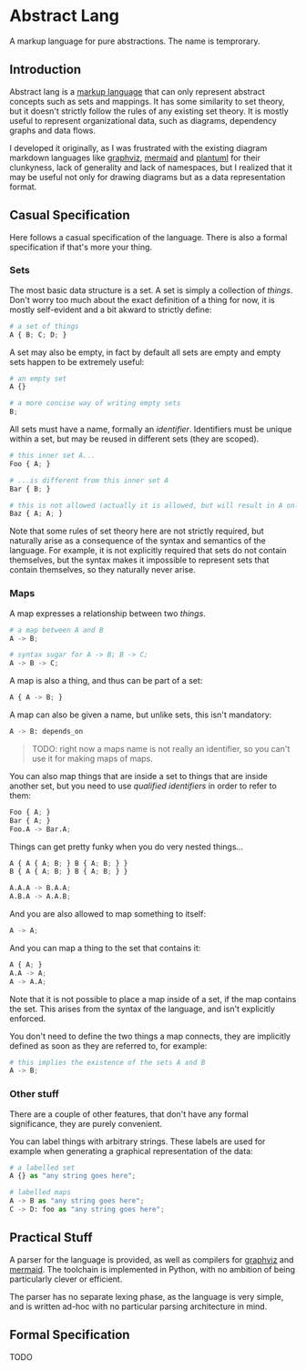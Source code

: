 # Abstract Lang
A markup language for pure abstractions. The name is temprorary.

## Introduction

Abstract lang is a [markup language]() that can only represent abstract concepts such as sets and mappings. It has some similarity to set theory, but it doesn't strictly follow the rules of any existing set theory. It is mostly useful to represent organizational data, such as diagrams, dependency graphs and data flows.

I developed it originally, as I was frustrated with the existing diagram markdown languages like [graphviz](), [mermaid]() and [plantuml]() for their clunkyness, lack of generality and lack of namespaces, but I realized that it may be useful not only for drawing diagrams but as a data representation format.

## Casual Specification

Here follows a casual specification of the language. There is also a formal specification if that's more your thing.

### Sets

The most basic data structure is a set. A set is simply a collection of *things*. Don't worry too much about the exact definition of a thing for now, it is mostly self-evident and a bit akward to strictly define:

```python
# a set of things
A { B; C; D; }
```

A set may also be empty, in fact by default all sets are empty and empty sets happen to be extremely useful:

```python
# an empty set
A {}

# a more concise way of writing empty sets
B;
```

All sets must have a name, formally an *identifier*. Identifiers must be unique within a set, but may be reused in different sets (they are scoped).

```python
# this inner set A...
Foo { A; }

# ...is different from this inner set A
Bar { B; }

# this is not allowed (actually it is allowed, but will result in A only being added once to the set)
Baz { A; A; }
```

Note that some rules of set theory here are not strictly required, but naturally arise as a consequence of the syntax and semantics of the language. For example, it is not explicitly required that sets do not contain themselves, but the syntax makes it impossible to represent sets that contain themselves, so they naturally never arise.

### Maps

A map expresses a relationship between two *things*. 

```python
# a map between A and B
A -> B;

# syntax sugar for A -> B; B -> C;
A -> B -> C;
```

A map is also a thing, and thus can be part of a set:

```python
A { A -> B; }
```

A map can also be given a name, but unlike sets, this isn't mandatory:

```python
A -> B: depends_on
```

> TODO: right now a maps name is not really an identifier, so you can't use it for making maps of maps.

You can also map things that are inside a set to things that are inside another set, but you need to use *qualified identifiers* in order to refer to them:

```python
Foo { A; }
Bar { A; }
Foo.A -> Bar.A;
```

Things can get pretty funky when you do very nested things...

```python
A { A { A; B; } B { A; B; } }
B { A { A; B; } B { A; B; } }

A.A.A -> B.A.A;
A.B.A -> A.A.B;
```

And you are also allowed to map something to itself:

```python
A -> A;
```

And you can map a thing to the set that contains it:

```python
A { A; }
A.A -> A;
A -> A.A;
```

Note that it is not possible to place a map inside of a set, if the map contains the set. This arises from the syntax of the language, and isn't explicitly enforced.

You don't need to define the two things a map connects, they are implicitly defined as soon as they are referred to, for example:

```python
# this implies the existence of the sets A and B
A -> B;
```

### Other stuff

There are a couple of other features, that don't have any formal significance, they are purely convenient. 

You can label things with arbitrary strings. These labels are used for example when generating a graphical representation of the data:

```python
# a labelled set
A {} as "any string goes here";

# labelled maps
A -> B as "any string goes here";
C -> D: foo as "any string goes here";
```

## Practical Stuff

A parser for the language is provided, as well as compilers for [graphviz]() and [mermaid](). The toolchain is implemented in Python, with no ambition of being particularly clever or efficient.

The parser has no separate lexing phase, as the language is very simple, and is written ad-hoc with no particular parsing architecture in mind.

## Formal Specification

TODO



